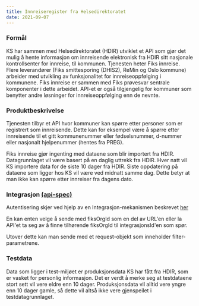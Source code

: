 ```yaml
---
title: Innreiseregister fra Helsedirektoratet
date: 2021-09-07
---
```


### Formål
KS har sammen med Helsedirektoratet (HDIR) utviklet et API som gjør det mulig å hente informasjon om innreisende elektronisk fra HDIR sitt 
nasjonale kontrollsenter for innreise, til kommunen. 
Tjenesten heter Fiks innreise. 
Flere leverandører (Fiks smittesporing (DHIS2), ReMin og Oslo kommune) arbeider med utvikling av funksjonalitet for innreiseoppfølging i kommunene. 
Fiks innreise er sammen med Fiks prøvesvar sentrale komponenter i dette arbeidet. 
API-et er også tilgjengelig for kommuner som benytter andre løsninger for innreiseoppfølging enn de nevnte.

### Produktbeskrivelse
Tjenesten tilbyr et API hvor kommuner kan spørre etter personer som er registrert som innreisende. 
Dette kan for eksempel være å spørre etter innreisende til et gitt kommunenummer eller fødselsnummer, d-nummer eller nasjonalt hjelpenummer (hentes fra PREG).

Fiks innreise gjør ingenting med dataene som blir importert fra HDIR. Datagrunnlaget vil være basert på en daglig uttrekk fra HDIR. 
Hver natt vil KS importere data for de siste 10 dager fra HDIR. Siste oppdatering på dataene som ligger hos KS vil være ved midnatt samme dag. 
Dette betyr at man ikke kan spørre etter innreiser fra dagens dato.

### Integrasjon [(api-spec)](https://editor.swagger.io/?url=https://developers.fiks.ks.no/api/innreise-api-v1.json)
Autentisering skjer ved hjelp av en Integrasjon-mekanismen beskrevet [her](https://ks-no.github.io/fiks-plattform/integrasjoner/#integrasjon)

En kan enten velge å sende med fiksOrgId som en del av URL'en eller la API'et ta seg av å finne tilhørende fiksOrgId til integrasjonsId'en som spør.

Utover dette kan man sende med et request-objekt som inneholder filter-parametrene.

### Testdata
Data som ligger i test-miljøet er produksjonsdata KS har fått fra HDIR, som er vasket for personlig informasjon. 
Det er verdt å merke seg at testdataene stort sett vil vere eldre enn 10 dager. Produksjonsdata vil alltid vere yngre enn 10 dager gamle, så dette vil altså ikke vere gjenspeilet i testdatagrunnlaget.   